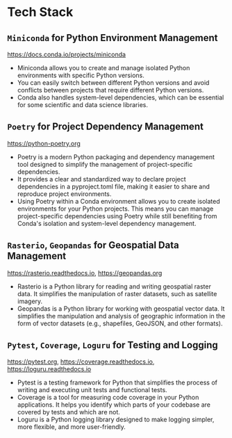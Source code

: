 # Tech Stack

## `Miniconda` for Python Environment Management
https://docs.conda.io/projects/miniconda
- Miniconda allows you to create and manage isolated Python environments with specific Python versions.
- You can easily switch between different Python versions and avoid conflicts between projects that require different Python versions.
- Conda also handles system-level dependencies, which can be essential for some scientific and data science libraries.

## `Poetry` for Project Dependency Management
https://python-poetry.org
- Poetry is a modern Python packaging and dependency management tool designed to simplify the management of project-specific dependencies.
- It provides a clear and standardized way to declare project dependencies in a pyproject.toml file, making it easier to share and reproduce project environments.
- Using Poetry within a Conda environment allows you to create isolated environments for your Python projects.
  This means you can manage project-specific dependencies using Poetry while still benefiting from Conda's isolation and system-level dependency management.

## `Rasterio`, `Geopandas` for Geospatial Data Management
https://rasterio.readthedocs.io, https://geopandas.org
- Rasterio is a Python library for reading and writing geospatial raster data. It simplifies the manipulation of raster datasets, such as satellite imagery.
- Geopandas is a Python library for working with geospatial vector data. It simplifies the manipulation and analysis of geographic information in the form of vector datasets (e.g., shapefiles, GeoJSON, and other formats).

## `Pytest`, `Coverage`, `Loguru` for Testing and Logging
https://pytest.org, https://coverage.readthedocs.io, https://loguru.readthedocs.io
- Pytest is a testing framework for Python that simplifies the process of writing and executing unit tests and functional tests.
- Coverage is a tool for measuring code coverage in your Python applications. It helps you identify which parts of your codebase are covered by tests and which are not.
- Loguru is a Python logging library designed to make logging simpler, more flexible, and more user-friendly.
